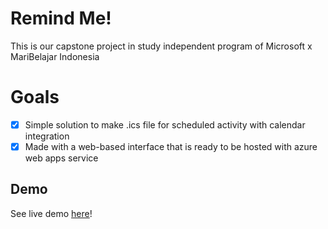# Remind Me!
This is our capstone project in study independent program of Microsoft x MariBelajar Indonesia

# Goals
- [x] Simple solution to make .ics file for scheduled activity with calendar integration 
- [x] Made with a web-based interface that is ready to be hosted with azure web apps service

## Demo
See live demo [here](mukhamadazistholib.github.io)!

